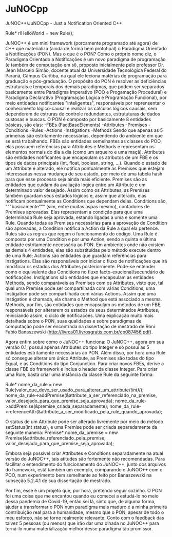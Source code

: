 # JuNOCpp
JuNOC++/JuNOCpp - Just a Notification Oriented C++

Rule* rlHelloWorld = new Rule();

JuNOC++ é um mini framework (porcamente programado até agora) de C++ que materializa (ainda de forma bem prototipal) o Paradigma Orientado a Notificações (PON). Mas o que é o PON? Como o próprio nome diz, o Paradigma Orientado a Notificações é um novo paradigma de programação (e também de computação em si), proposto inicialmente pelo professor Dr. Jean Marcelo Simão, docente atual da Universidade Tecnológica Federal do Paraná, Câmpus Curitiba, na qual ele leciona matérias de programação para graduação e pós-graduação. O propósito do PON é resolver as deficiências estruturais e temporais dos demais paradigmas, que podem ser separados basicamente entre Paradigma Imperativo (POO e Progamação Procedural) e Paradigma Declarativo (Programação Lógica e Programação Funcional), por meio entidades notificantes "inteligentes", responsáveis por reprensentar o conhecimento lógico-causal e realizar os cálculos lógicos causais, sem dependerem de estruras de controle redundantes, estrututuras de dados custosas e buscas. 
O PON é composto por basicamente 8 entidades básicas, são elas:
-FBEs (FactBaseElements)
-Attributes
-Premises
-Conditions
-Rules
-Actions
-Instigations
-Methods
Sendo que apenas as 5 primeiras são estritamente necessárias, dependendo do ambiente em que se está trabalhando. 
FBEs são entidades semelhantes as classes do POO, elas possuem referências para Attributes e Methods e representam os elementos normais do dia a dia (como um arqueiro e uma maçã).
Attributes são entidades notificantes que encapsulam os atributos de um FBE e os tipos de dados principais (int, float, boolean, string, ...). Quando o estado de um Attribute é alterado, ele notifica pontualmente as Premises que estejam interessadas nessa mudança de seu estado, por meio de uma tabela hash para que esse processo seja ainda mais eficiente.
Premises são as entidades que cuidam da avaliação lógica entre um Attribute e um determinado valor desejado. Assim como os Attributes, as Premises também guardam seus estados lógicos e, assim que alterado, elas notificam pontualmente as Conditions que dependam delas.
Conditions são, """basicamente""" (sim, entre muitas aspas mesmo), contadores de Premises aprovadas. Elas representam a condição para que uma determinada Rule seja aprovada, estando ligadas a uma e somente uma Rule. Quando todas as Premises necessárias para a aprovação de Condition são aprovadas, a Condition notifica a Action da Rule a qual ela pertence.
Rules são as regras que regem o funcionamento do código. Uma Rule é composta por uma Condition e por uma Action, sendo a quinta e última entidade estritamente necessária ao PON. Em ambientes onde não existem as demais 4 entidades, elas são substituídas pelo método execute dentro de uma Rule;
Actions são entidades que guardam referências para Instigations. Elas são responsáveis por iniciar o fluxo de notificações que irá modificar os estados dos Attributes posteriormente. Pode-se entender como o equivalente das Conditions no fluxo facto-exucional/secundário de notificações.
Instigations são entidades que encapsulam as entidades Methods, sendo comparáveis as Premises com os Attributes, visto que, tal qual uma Premise pode ser compartilhada com várias Conditions, uma Instigation pode ser compartilhada com várias Actions. Assim que uma Instigation é chamada, ela chama o Method que está associado a mesma.
Methods, por fim, são entidades que encapsulam os métodos de um FBE, responsáveis por alterarem os estados de seus determinados Attributes, reiniciando assim, o ciclo de notificações.
Uma explicação muito mais detalhada sobre o PON, suas qualidades e sobre paradigmas de computação pode ser encontrada na dissertação de mestrado de Roni Fabio Banaszewski (http://livros01.livrosgratis.com.br/cp087456.pdf).

Agora enfim sobre como o JuNOC++ funciona:
O JuNOC++, agora em sua versão 0.1, possui apenas Attributes do tipo Integer e só possui as 5 entidades estritamente necessárias ao PON. Além disso, por hora uma Rule só consegue alterar um único Attribute, as Premises são todas do tipo Equal, e as Conditions do tipo Conjunction. Para criar novos FBEs, derive a classe FBE do framework e inclua o header da classe Integer. Para criar uma Rule, basta criar uma instância da classe Rule da seguinte forma:

Rule* nome_da_rule = new Rule(valor_que_deve_ser_usado_para_alterar_um_attribute/*(int)*/);
nome_da_rule->addPremise(&attribute_a_ser_referenciado_na_premise, valor_desejado_para_que_premise_seja_aprovada);
nome_da_rule->addPremise(&premise_criada_separadamente);
nome_da_rule->referenceAttr(&attribute_a_ser_modificado_pela_rule_quando_aprovada);

O status de um Attribute pode ser alterado livremente por meio do método setStatus(int status), e uma Premise pode ser criada separadamente da seguinte maneira:
Premise* nome_da_premise = new Premise(&attribute_referenciado_pela_premise, valor_desejado_para_que_premise_seja_aprovada);

Embora seja possível criar Attributes e Conditions separadamente na atual versão do JuNOC++, tais atitudes são fortemente não recomendadas.
Para facilitar o entendimento do funcionamento do JuNOC++, junto dos arquivos do framework, está também um exemplo, comparando o JuNOC++ com o POO, num experimento bem semelhante ao feito por Banaszewski na subseção 5.2.4.1 de sua dissertação de mestrado.

Por fim, esse é um projeto que, por hora, pretendo seguir sozinho. O PON foi uma coisa que me encantou quando eu comecei a estudá-lo no meio dessa pandemia de Covid-19, então sei lá, sinto que, de alguma forma, ajudar a transformar o PON num paradigma mais maduro é a minha primeira contribuição real para a humanidade, mesmo que o PON, apesar de todo o meu esforço, não se torne realmente relevante. Conto com o feedback das talvez 5 pessoas (ou menos) que irão dar uma olhada no JuNOC++ para torná-lo numa materialização melhor desse paradigma tão promissor.
